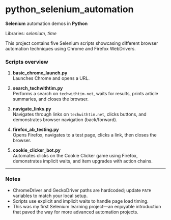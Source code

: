 # python_selenium_automation

**Selenium** automation demos in **Python**

Libraries: *selenium, time*

This project contains five Selenium scripts showcasing different browser automation techniques using Chrome and Firefox WebDrivers.

### Scripts overview

1. **basic_chrome_launch.py**  
   Launches Chrome and opens a URL.

2. **search_techwithtim.py**  
   Performs a search on `techwithtim.net`, waits for results, prints article summaries, and closes the browser.

3. **navigate_links.py**  
   Navigates through links on `techwithtim.net`, clicks buttons, and demonstrates browser navigation (back/forward).

4. **firefox_ab_testing.py**  
   Opens Firefox, navigates to a test page, clicks a link, then closes the browser.

5. **cookie_clicker_bot.py**  
   Automates clicks on the Cookie Clicker game using Firefox, demonstrates implicit waits, and item upgrades with action chains.

---

### Notes

- ChromeDriver and GeckoDriver paths are hardcoded; update `PATH` variables to match your local setup.  
- Scripts use explicit and implicit waits to handle page load timing.  
- This was my first Selenium learning project—an enjoyable introduction that paved the way for more advanced automation projects.

